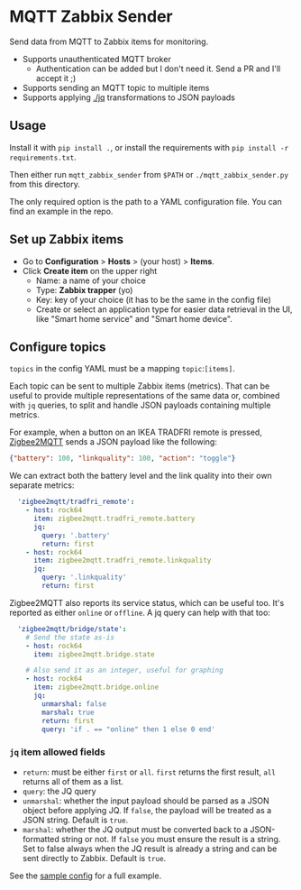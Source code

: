 # MQTT Zabbix Sender

Send data from MQTT to Zabbix items for monitoring.

- Supports unauthenticated MQTT broker
  - Authentication can be added but I don't need it. Send a PR and I'll accept it ;)
- Supports sending an MQTT topic to multiple items
- Supports applying [./jq](https://stedolan.github.io/jq/) transformations to JSON
  payloads

## Usage

Install it with `pip install .`, or install the requirements with
`pip install -r requirements.txt`.

Then either run `mqtt_zabbix_sender` from `$PATH` or `./mqtt_zabbix_sender.py`
from this directory.

The only required option is the path to a YAML configuration file. You can find
an example in the repo.

## Set up Zabbix items

- Go to **Configuration** > **Hosts** > (your host) > **Items**.
- Click **Create item** on the upper right
  - Name: a name of your choice
  - Type: **Zabbix trapper** (yo)
  - Key: key of your choice (it has to be the same in the config file)
  - Create or select an application type for easier data retrieval in the UI,
    like "Smart home service" and "Smart home device".

## Configure topics

`topics` in the config YAML must be a mapping `topic`:`[items]`.

Each topic can be sent to multiple Zabbix items (metrics). That can be useful to
provide multiple representations of the same data or, combined with `jq` queries,
to split and handle JSON payloads containing multiple metrics.

For example, when a button on an IKEA TRADFRI remote is pressed,
[Zigbee2MQTT](https://www.zigbee2mqtt.io/) sends a JSON payload like the
following:

```json
{"battery": 100, "linkquality": 100, "action": "toggle"}
```

We can extract both the battery level and the link quality into their own
separate metrics:

```yaml
  'zigbee2mqtt/tradfri_remote':
    - host: rock64
      item: zigbee2mqtt.tradfri_remote.battery
      jq:
        query: '.battery'
        return: first
    - host: rock64
      item: zigbee2mqtt.tradfri_remote.linkquality
      jq:
        query: '.linkquality'
        return: first
```

Zigbee2MQTT also reports its service status, which can be useful too. It's
reported as either `online` or `offline`. A jq query can help with that too:

```yaml
  'zigbee2mqtt/bridge/state':
    # Send the state as-is
    - host: rock64
      item: zigbee2mqtt.bridge.state

    # Also send it as an integer, useful for graphing
    - host: rock64
      item: zigbee2mqtt.bridge.online
      jq:
        unmarshal: false
        marshal: true
        return: first
        query: 'if . == "online" then 1 else 0 end'
```

### `jq` item allowed fields

- `return`: must be either `first` or `all`. `first` returns the first
  result, `all` returns all of them as a list.
- `query`: the JQ query
- `unmarshal`: whether the input payload should be parsed as a JSON object
  before applying JQ. If `false`, the payload will be treated as a JSON
  string. Default is `true`.
- `marshal`: whether the JQ output must be converted back to a JSON-formatted
  string or not. If `false` you must ensure the result is a string. Set to
  false always when the JQ result is already a string and can be sent directly
  to Zabbix. Default is `true`.


See the [sample config](config.example.yml) for a full example.
